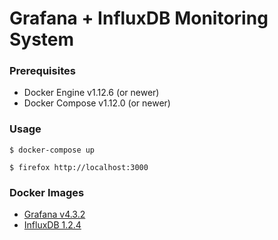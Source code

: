 # Grafana + InfluxDB Monitoring System

### Prerequisites

- Docker Engine v1.12.6 (or newer)
- Docker Compose v1.12.0 (or newer)

### Usage

    $ docker-compose up

    $ firefox http://localhost:3000


### Docker Images

- [Grafana v4.3.2][docker-image-grafana]
- [InfluxDB 1.2.4][docker-image-influxdb]

[docker-image-influxdb]: https://hub.docker.com/_/influxdb/
[docker-image-grafana]: https://hub.docker.com/r/grafana/grafana/
